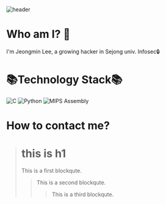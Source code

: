 ![header](https://capsule-render.vercel.app/api?type=waving&color=gradient&height=270&section=header&text=63um3um%20Neutrinox4b1&fontSize=70)

Who am I? 🤔
=================
I'm Jeongmin Lee, a growing hacker in Sejong univ. Infosec🔒

📚Technology Stack📚
====================
<img alt="C" src="https://custom-icon-badges.herokuapp.com/badge/C-03599C.svg?style=for-the-badge&logo=c-in-hexagon&logoColor=white">
<img alt="Python" src="https://img.shields.io/badge/Python-14354C.svg?style=for-the-badge&logo=python&logoColor=white">
<img alt="MIPS Assembly" src="https://custom-icon-badges.herokuapp.com/badge/Assembly-525252.svg?style=for-the-badge&logo=asm-hex&logoColor=white">


How to contact me?
=================

> # this is h1
> This is a first blockqute.
>	> This is a second blockqute.
>	>	> This is a third blockqute.
